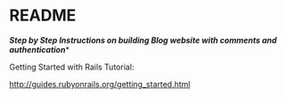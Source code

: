 # README


***Step by Step Instructions on building Blog website with comments and authentication****

Getting Started with Rails Tutorial:

http://guides.rubyonrails.org/getting_started.html
